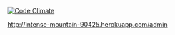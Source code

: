 [![Code Climate](https://codeclimate.com/github/blaszczakphoto/profiart_panel/badges/gpa.svg)](https://codeclimate.com/github/blaszczakphoto/profiart_panel)

http://intense-mountain-90425.herokuapp.com/admin
